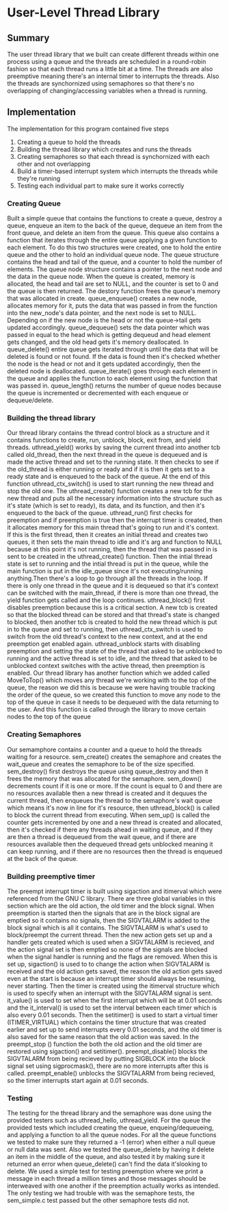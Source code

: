 # User-Level Thread Library

## Summary

The user thread library that we built can create different threads within one process using a queue and the threads are
scheduled in a round-robin fashion so that each thread runs a little bit at a time. The threads are also preemptive 
meaning there's an internal timer to interrupts the threads. Also the threads are synchornized using semaphores so that
there's no overlapping of changing/accessing variables when a thread is running.

## Implementation

The implementation for this program contained five steps

1. Creating a queue to hold the threads
2. Building the thread library which creates and runs the threads
3. Creating semaphores so that each thread is synchornized with each other and not overlapping
4. Build a timer-based interrupt system which interrupts the threads while they're running
5. Testing each individual part to make sure it works correctly


### Creating Queue

Built a simple queue that contains the functions to create a queue, destroy a queue, enqueue an
item to the back of the queue, dequeue an item from the front queue, and delete an item from
the queue. This queue also contains a function that iterates through the entire queue applying
a given function to each element. To do this two structures were created, one to hold the entire
queue and the other to hold an individual queue node. The queue structure contains the head and
tail of the queue, and a counter to hold the number of elements. The queue node structure 
contains a pointer to the next node and the data in the queue node. When the queue is created, 
memory is allocated, the head and tail are set to NULL, and the counter is set to 0 and the
queue is then returned. The destory function frees the queue's memory that was allocated in
create. queue_enqueue() creates a new node, allocates memory for it, puts the data that was
passed in from the function into the new_node's data pointer, and the next node is set to NULL.
Depending on if the new node is the head or not the queue->tail gets updated accordingly.
queue_dequeue() sets the data pointer which was passed in equal to the head which is getting
dequeud and head element gets changed, and the old head gets it's memory deallocated. In
queue_delete() entire queue gets iterated through until the data that will be deleted is found
or not found. If the data is found then it's checked whether the node is the head or not and it
gets updated accordingly, then the deleted node is deallocated. queue_iterate() goes through
each element in the queue and applies the function to each element using the function that was
passed in. queue_length() returns the number of queue nodes because the queue is incremented or
decremented with each enqueue or dequeue/delete.

### Building the thread library

Our thread library contains the thread control block as a structure and it contains functions to create, run, unblock, block, 
exit from, and yield threads. uthread_yield() works by saving the current thread into another tcb called old_thread, then the
next thread in the queue is dequeued and is made the active thread and set to the running state. It then checks to see if the 
old_thread is either running or ready and if it is then it gets set to a ready state and is enqueued to the back of the queue.
At the end of this function uthread_ctx_switch() is used to start running the new thread and stop the old one. The
uthread_create() function creates a new tcb for the new thread and puts all the necessary information into the structure
such as it's state (which is set to ready), its data, and its function, and then it's enqueued to the back of the queue.
uthread_run() first checks for preemption and if preemption is true then the interrupt timer is created, then it allocates
memory for this main thread that's going to run and it's context. If this is the first thread, then it creates an initial
thread and creates two queues, it then sets the main thread to idle and it's arg and function to NULL because at this
point it's not running, then the thread that was passed in is sent to be created in the uthread_create() function. Then the
intial thread state is set to running and the intial thread is put in the queue, while the main function is put in the 
idle_queue since it's not executing/running anything.Then there's a loop to go through all the threads in the loop. If there
is only one thread in the queue and it is dequeued so that it's context can be switched with the main_thread, if there is 
more than one thread, the yield function gets called and the loop continues. uthread_block() first disables preemption because 
this is a critical section. A new tcb is created so that the blocked thread can be stored and that thread's state is changed
to blocked, then another tcb is created to hold the new thread which is put in to the queue and set to running, then
uthread_ctx_switch is used to switch from the old thread's context to the new context, and at the end preemption get enabled
again. uthread_unblock starts with disabling preemption and setting the state of the thread that asked to be unblocked to
running and the active thread is set to idle, and the thread that asked to be unblocked context switches with the active
thread, then preemption is enabled. Our thread library has another function which we added called MoveToTop() which moves
any thread we're working with to the top of the queue, the reason we did this is because we were having trouble tracking
the order of the queue, so we created this function to move any node to the top of the queue in case it needs to be dequeued
with the data returning to the user. And this function is called through the library to move certain nodes to the top of the
queue



### Creating Semaphores

Our semamphore contains a counter and a queue to hold the threads waiting for a resource. sem_create() creates the semaphore
and creates the wait_queue and creates the semaphore to be of the size specified. sem_destroy() first destroys the queue using
queue_destroy and then it frees the memory that was allocated for the semaphore. sem_down() decrements count if it is one or more.
If the count is equal to 0 and there are no resources available then a new thread is created and it dequues the current thread, then
enqueues the thread to the semaphore's wait queue which means it's now in line for it's resource, then uthread_block() is called
to block the current thread from executing. When sem_up() is called the counter gets incremented by one and a new thread is created
and allocated, then it's checked if there any threads ahead in waiting queue, and if they are then a thread is dequeued from the 
wait queue, and if there are resources available then the dequeued thread gets unblocked meaning it can keep running, and if
there are no resources then the thread is enqueued at the back of the queue.


### Building preemptive timer

The preempt interrupt timer is built using sigaction and itimerval which were referenced from
the GNU C library. There are three global variables in this section which are the old action,
the old timer and the block signal. When preemption is started then the signals that are in the
block signal are emptied so it contains no signals, then the SIGVTALARM is added to the block
signal which is all it contains. The SIGVTALARM is what's used to block/preempt the current
thread. Then the new action gets set up and a handler gets created which is used when a
SIGVTALARM is recieved, and the action signal set is then emptied so none of the signals are 
blocked when the signal handler is running and the flags are removed. When this is set up,
sigaction() is used to to change the action when SIGVTALARM is received and the old action gets 
saved, the reason the old action gets saved even at the start is because an interrupt timer
should always be resuming, never starting. Then the timer is created using the itimerval
structure which is used to specify when an interrupt with the SIGVTALARM signal is sent. 
it_value() is used to set when the first interrupt which will be at 0.01 seconds and the
it_interval() is used to set the interval between each timer which is also every 0.01 seconds.
Then the setitimer() is used to start a virtual timer (ITIMER_VIRTUAL) which contains the timer 
structure that was created earlier and set up to send interrupts every 0.01 seconds, and the
old timer is also saved for the same reason that the old action was saved. In the preempt_stop
() function the both the old action and the old timer are restored using sigaction() and
setitimer(). preempt_disable() blocks the SIGVTALARM from being recieved by putting SIGBLOCK into the
block signal set using sigprocmask(), there are no more interrupts after this is called. preempt_enable() 
unblocks the SIGVTALARM from being recieved, so the timer interrupts start again at 0.01 seconds.

### Testing

The testing for the thread library and the semaphore was done using the provided testers such as 
uthread_hello, uthread_yield. For the queue the provided tests which included creating the queue, enqueing/dequeueing, 
and applying a function to all the queue nodes. For all the queue functions we tested to make sure they returned a -1 (error) when
either a null queue or null data was sent. Also we tested the queue_delete by having it delete an item in the middle of the 
queue, and also tested it by making sure it returned an error when queue_delete() can't find the data it'slooking to delete. 
We used a simple test for testing preemption where we print a message in each thread a million times
and those messages should be interweaved with one another if the preemption actually works as intended. The only testing we had trouble with was the semaphore tests, the sem_simple.c test passed but the other semaphore tests did not.
